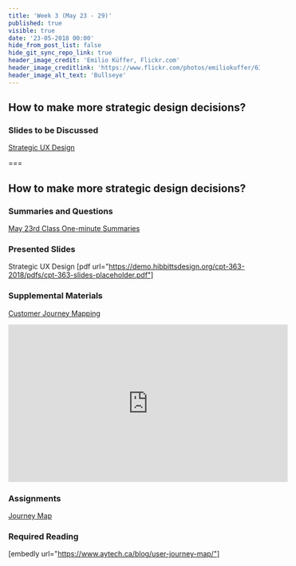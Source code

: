 ```yaml
---
title: 'Week 3 (May 23 - 29)'
published: true
visible: true
date: '23-05-2018 00:00'
hide_from_post_list: false
hide_git_sync_repo_link: true
header_image_credit: 'Emilio Küffer, Flickr.com'
header_image_creditlink: 'https://www.flickr.com/photos/emiliokuffer/6384294717/'
header_image_alt_text: 'Bullseye'
---
```


## How to make more strategic design decisions?


### Slides to be Discussed
[Strategic UX Design](https://demo.hibbittsdesign.org/cpt-363-2018/pdfs/cpt-363-slides-placeholder.pdf)  

===

## **How to make more strategic design decisions?**

### Summaries and Questions  
[May 23rd Class One-minute Summaries](https://sso.canvaslms.com/courses/1413912/assignments/9519524)

### Presented Slides  
Strategic UX Design
[pdf url="https://demo.hibbittsdesign.org/cpt-363-2018/pdfs/cpt-363-slides-placeholder.pdf"]  

### Supplemental Materials  
[Customer Journey Mapping](https://www.youtube.com/watch?v=a40QYgO-_aM)  
<div class="embed-responsive embed-responsive-4by3"><iframe width="560" height="315" src="https://www.youtube.com/embed/a40QYgO-_aM" frameborder="0" allow="autoplay; encrypted-media" allowfullscreen></iframe></div>

### Assignments
[Journey Map](https://sso.canvaslms.com/courses/1413912/assignments/9519531)  

### Required Reading  
[embedly url="https://www.aytech.ca/blog/user-journey-map/"]
